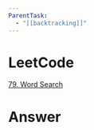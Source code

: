 ```yaml
---
ParentTask:
  - "[[backtracking]]"
---
```


# LeetCode
[79. Word Search](https://leetcode.com/problems/word-search/)

# Answer
```Cpp

``` 